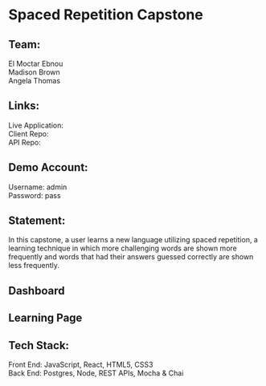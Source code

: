 # Spaced Repetition Capstone

## Team:
El Moctar Ebnou
<br/>
Madison Brown
<br/>
Angela Thomas

## Links:
Live Application:
<br/>
Client Repo:
<br/>
API Repo:

## Demo Account:
Username: admin
<br/>
Password: pass

## Statement:

In this capstone, a user learns a new language utilizing spaced repetition, a learning technique in which more challenging words are shown more frequently and words that had their answers guessed correctly are shown less frequently. 

## Dashboard

## Learning Page

## Tech Stack:
Front End: JavaScript, React, HTML5, CSS3
<br/>
Back End: Postgres, Node, REST APIs, Mocha & Chai
